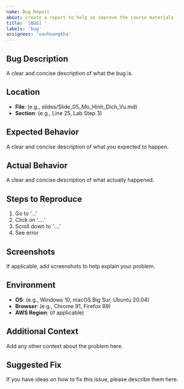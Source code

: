```yaml
---
name: Bug Report
about: Create a report to help us improve the course materials
title: '[BUG] '
labels: 'bug'
assignees: 'vanhoangkha'
---
```


## Bug Description
A clear and concise description of what the bug is.

## Location
- **File**: (e.g., slides/Slide_05_Mo_Hinh_Dich_Vu.md)
- **Section**: (e.g., Line 25, Lab Step 3)

## Expected Behavior
A clear and concise description of what you expected to happen.

## Actual Behavior
A clear and concise description of what actually happened.

## Steps to Reproduce
1. Go to '...'
2. Click on '....'
3. Scroll down to '....'
4. See error

## Screenshots
If applicable, add screenshots to help explain your problem.

## Environment
- **OS**: (e.g., Windows 10, macOS Big Sur, Ubuntu 20.04)
- **Browser**: (e.g., Chrome 91, Firefox 89)
- **AWS Region**: (if applicable)

## Additional Context
Add any other context about the problem here.

## Suggested Fix
If you have ideas on how to fix this issue, please describe them here.
